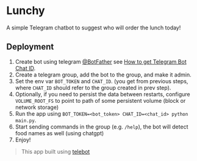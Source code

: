 # Lunchy

A simple Telegram chatbot to suggest who will order the lunch today!

## Deployment

1. Create bot using telegram [@BotFather](https://telegram.me/BotFather)
   see [How to get Telegram Bot Chat ID](https://gist.github.com/nafiesl/4ad622f344cd1dc3bb1ecbe468ff9f8a).
2. Create a telegram group, add the bot to the group, and make it admin.
3. Set the env var `BOT_TOKEN` and `CHAT_ID`. (you get from previous steps, where `CHAT_ID` should refer to
   the group created in prev step).
4. Optionally, if you need to persist the data between restarts, configure `VOLUME_ROOT_FS` to point to path of some
   persistent volume (block or network storage)
5. Run the app using `BOT_TOKEN=<bot_token> CHAT_ID=<chat_id> python main.py`.
6. Start sending commands in the group (e.g. `/help`), the bot will detect food names as well (using chatgpt)
7. Enjoy!

> This app built using [telebot](https://github.com/mhewedy/telebot) 
